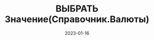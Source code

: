 ---
date: 2023-01-16
guid: 9b0706c7-306e-4e80-a46b-8c66ed5b11f3
title: 'ВЫБРАТЬ Значение(Справочник.Валюты)'
question: "Какие сообщения будут выведены на экран?"
options:
    - '"Тип", "Тип"'
    - '"Двоичные данные", "Не определено"'
    - '"Не определено", "Не определено"'
    - '"Двоичные данные", "Двоичные данные"'
    - '"Тип", "Не определено"'
    - '"Валюта", "Валюта"'
    - 'Исключение'
correct: 1
explanation: |
    Конструкцией ЗНАЧЕНИЕ(Имя таблицы) можно получить "тип", которым в SQL отличаются ссылочные типы  
    Правда при выгрузке результата запроса в ТЗ это значение теряется  
    ![](/assets/questions/2023-01-16_2_2.jpg)
    ![](/assets/questions/2023-01-16_2_3.jpg)
tags:
    - queries
    - wtf
source: https://t.me/JuniorOneS/464
images:
    - /assets/questions/2023-01-16_2_1.jpg
---